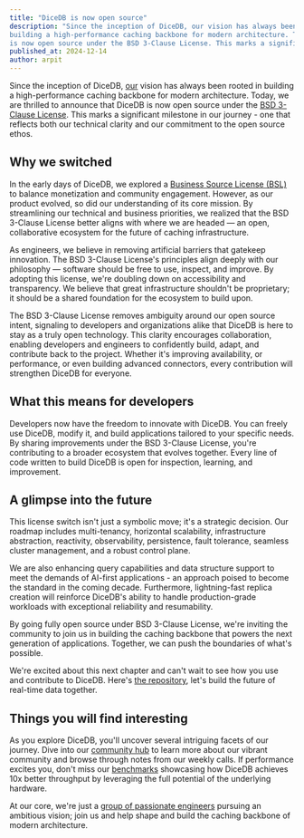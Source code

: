 ```yaml
---
title: "DiceDB is now open source"
description: "Since the inception of DiceDB, our vision has always been rooted in
building a high-performance caching backbone for modern architecture. Today, we are thrilled to announce that DiceDB
is now open source under the BSD 3-Clause License. This marks a significant milestone in our journey - one that reflects both our technical clarity and our commitment to the open source ethos."
published_at: 2024-12-14
author: arpit
---
```


Since the inception of DiceDB, [our](/team) vision has always been rooted in
building a high-performance caching backbone for modern architecture. Today, we are thrilled to announce that DiceDB
is now open source under the [BSD 3-Clause License](https://github.com/DiceDB/dice/blob/master/LICENSE).
This marks a significant milestone in our journey - one that reflects both our technical clarity and our commitment to the open source ethos.

## Why we switched

In the early days of DiceDB, we explored a [Business Source License (BSL)](https://en.wikipedia.org/wiki/Business_Source_License)
to balance monetization and community engagement. However, as our product evolved,
so did our understanding of its core mission. By streamlining our
technical and business priorities, we realized that the
BSD 3-Clause License better aligns with where we are headed — an open,
collaborative ecosystem for the future of caching infrastructure.

As engineers, we believe in removing artificial barriers that gatekeep innovation.
The BSD 3-Clause License's principles align deeply with our philosophy — software should be free
to use, inspect, and improve. By adopting this license, we're doubling down
on accessibility and transparency. We believe that great infrastructure
shouldn't be proprietary; it should be a shared foundation for the ecosystem to build upon.

The BSD 3-Clause License removes ambiguity around our open source intent, signaling
to developers and organizations alike that DiceDB is here to stay as a
truly open technology. This clarity encourages collaboration, enabling developers and engineers to
confidently build, adapt, and contribute back to the project.
Whether it's improving availability, or performance, or even building advanced connectors,
every contribution will strengthen DiceDB for everyone.

## What this means for developers

Developers now have the freedom to innovate with DiceDB. You
can freely use DiceDB, modify it, and build applications tailored to your specific needs.
By sharing improvements under the BSD 3-Clause License, you're contributing to a broader ecosystem that evolves
together. Every line of code written to build DiceDB is open for inspection, learning, and improvement.

## A glimpse into the future

This license switch isn't just a symbolic move; it's a strategic decision. Our roadmap
includes multi-tenancy, horizontal scalability, infrastructure abstraction, reactivity,
observability, persistence, fault tolerance, seamless cluster management, and a
robust control plane.

We are also enhancing query capabilities and data structure support to meet
the demands of AI-first applications - an approach poised to become the standard
in the coming decade. Furthermore, lightning-fast replica creation will reinforce
DiceDB's ability to handle production-grade workloads with exceptional reliability and resumability.

By going fully open source under BSD 3-Clause License, we're inviting the
community to join us in building the caching backbone that powers the next generation of
applications. Together, we can push the boundaries of what's possible.

We're excited about this next chapter and can't wait to see how you
use and contribute to DiceDB. Here's [the repository](https://github.com/dicedb/dice),
let's build the future of real-time data together.

## Things you will find interesting

As you explore DiceDB, you'll uncover several intriguing facets of our journey.
Dive into our [community hub](/community) to learn more about our vibrant community and browse through notes from our weekly calls.
If performance excites you, don't miss our [benchmarks](/benchmarks) showcasing how DiceDB achieves 10x better throughput
by leveraging the full potential of the underlying hardware.

At our core, we're just a [group of passionate engineers](/team) pursuing an ambitious vision; join us and help shape and build the caching backbone of modern architecture.
